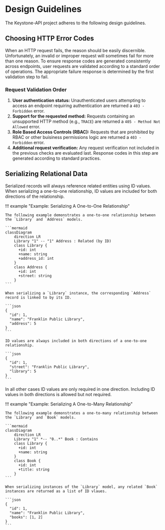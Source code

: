 # Design Guidelines

The Keystone-API project adheres to the following design guidelines.

## Choosing HTTP Error Codes

When an HTTP request fails, the reason should be easily discernible.
Unfortunately, an invalid or improper request will sometimes fail for more than one reason.
To ensure response codes are generated consistently across endpoints, user requests are validated according to a standard order of operations.
The appropriate failure response is determined by the first validation step to fail.

### Request Validation Order

1. **User authentication status:** 
   Unauthenticated users attempting to access an endpoint requiring authentication are returned a `403 - Forbidden` error.
2. **Support for the requested method:** 
   Requests containing an unsupported HTTP method (e.g., `TRACE`) are returned a `405 - Method Not Allowed` error.
3. **Role Based Access Controls (RBAC):** 
   Requests that are prohibited by RBAC or other buisiness permissions logic are returned a `403 - Forbidden` error.
4. **Additional request verification:**
   Any request verification not included in the previous checks are evaluated last.
   Response codes in this step are generated according to standard practices.

## Serializing Relational Data

Serialized records will always reference related entities using ID values.
When serializing a one-to-one relationship, ID values are included for both directions of the relationship.

!!! example "Example: Serializing A One-to-One Relationship"

    The following example demonstrates a one-to-one relationship between the `Library` and `Address` models.

    ```mermaid
    classDiagram
        direction LR
        Library "1" -- "1" Address : Related (by ID)
        class Library {
          +id: int
          +name: string
          +address_id: int
        }
        class Address {
          +id: int
          +street: string
        }
    ```

    When serializing a `Library` instance, the corresponding `Address` record is linked to by its ID.

    ```json
    {
      "id": 1,
      "name": "Franklin Public Library",
      "address": 5
    }
    ```

    ID values are always included in both directions of a one-to-one relationship.
    
    ```json
    {
      "id": 1,
      "street": "Franklin Public Library",
      "library": 5
    }
    ```

In all other cases ID values are only required in one direction.
Including ID values in both directions is allowed but not required.

!!! example "Example: Serializing A One-to-Many Relationship"

    The following example demonstrates a one-to-many relationship between the `Library` and `Book` models.

    ```mermaid
    classDiagram
        direction LR
        Library "1" *-- "0..*" Book : Contains
        class Library {
          +id: int
          +name: string
        }
        class Book {
          +id: int
          +title: string
        }
    ```

    When serializing instances of the `Library` model, any related `Book` instances are returned as a list of ID vlaues.

    ```json
    {
      "id": 1,
      "name": "Franklin Public Library",
      "books": [1, 2]
    }
    ```
